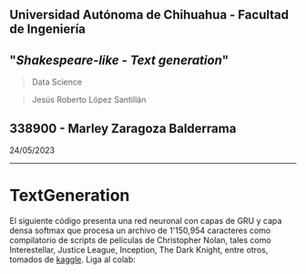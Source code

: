 Universidad Autónoma de Chihuahua - Facultad de Ingeniería
---
"*Shakespeare-like - Text generation*"
---
>Data Science

>Jesús Roberto López Santillán

**338900 - Marley Zaragoza Balderrama**
---
24/05/2023

---

# TextGeneration
El siguiente código presenta una red neuronal con capas de GRU y capa densa softmax que procesa un archivo de 1'150,954 caracteres como compilatorio de scripts de películas de Christopher Nolan, tales como Interestellar, Justice League, Inception, The Dark Knight, entre otros, tomados de [kaggle](https://www.kaggle.com/datasets/blessondensil294/christopher-nolan-filmography-and-scripts).
Liga al colab: 
